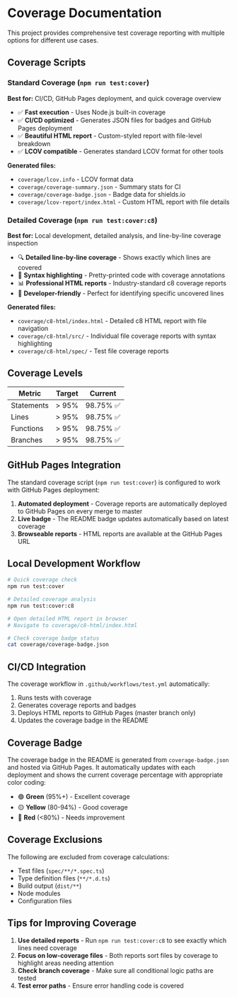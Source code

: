 # Coverage Documentation

This project provides comprehensive test coverage reporting with multiple options for different use cases.

## Coverage Scripts

### Standard Coverage (`npm run test:cover`)

**Best for:** CI/CD, GitHub Pages deployment, and quick coverage overview

- ✅ **Fast execution** - Uses Node.js built-in coverage
- ✅ **CI/CD optimized** - Generates JSON files for badges and GitHub Pages deployment
- ✅ **Beautiful HTML report** - Custom-styled report with file-level breakdown
- ✅ **LCOV compatible** - Generates standard LCOV format for other tools

**Generated files:**
- `coverage/lcov.info` - LCOV format data
- `coverage/coverage-summary.json` - Summary stats for CI
- `coverage/coverage-badge.json` - Badge data for shields.io
- `coverage/lcov-report/index.html` - Custom HTML report with file details

### Detailed Coverage (`npm run test:cover:c8`)

**Best for:** Local development, detailed analysis, and line-by-line coverage inspection

- 🔍 **Detailed line-by-line coverage** - Shows exactly which lines are covered
- 🎨 **Syntax highlighting** - Pretty-printed code with coverage annotations
- 📊 **Professional HTML reports** - Industry-standard c8 coverage reports
- 🔧 **Developer-friendly** - Perfect for identifying specific uncovered lines

**Generated files:**
- `coverage/c8-html/index.html` - Detailed c8 HTML report with file navigation
- `coverage/c8-html/src/` - Individual file coverage reports with syntax highlighting
- `coverage/c8-html/spec/` - Test file coverage reports

## Coverage Levels

| Metric | Target | Current |
|--------|--------|---------|
| Statements | > 95% | 98.75% ✅ |
| Lines | > 95% | 98.75% ✅ |
| Functions | > 95% | 98.75% ✅ |
| Branches | > 95% | 98.75% ✅ |

## GitHub Pages Integration

The standard coverage script (`npm run test:cover`) is configured to work with GitHub Pages deployment:

1. **Automated deployment** - Coverage reports are automatically deployed to GitHub Pages on every merge to master
2. **Live badge** - The README badge updates automatically based on latest coverage
3. **Browseable reports** - HTML reports are available at the GitHub Pages URL

## Local Development Workflow

```bash
# Quick coverage check
npm run test:cover

# Detailed coverage analysis
npm run test:cover:c8

# Open detailed HTML report in browser
# Navigate to coverage/c8-html/index.html

# Check coverage badge status
cat coverage/coverage-badge.json
```

## CI/CD Integration

The coverage workflow in `.github/workflows/test.yml` automatically:

1. Runs tests with coverage
2. Generates coverage reports and badges
3. Deploys HTML reports to GitHub Pages (master branch only)
4. Updates the coverage badge in the README

## Coverage Badge

The coverage badge in the README is generated from `coverage-badge.json` and hosted via GitHub Pages. It automatically updates with each deployment and shows the current coverage percentage with appropriate color coding:

- 🟢 **Green** (95%+) - Excellent coverage
- 🟡 **Yellow** (80-94%) - Good coverage
- 🔴 **Red** (<80%) - Needs improvement

## Coverage Exclusions

The following are excluded from coverage calculations:
- Test files (`spec/**/*.spec.ts`)
- Type definition files (`**/*.d.ts`)
- Build output (`dist/**`)
- Node modules
- Configuration files

## Tips for Improving Coverage

1. **Use detailed reports** - Run `npm run test:cover:c8` to see exactly which lines need coverage
2. **Focus on low-coverage files** - Both reports sort files by coverage to highlight areas needing attention
3. **Check branch coverage** - Make sure all conditional logic paths are tested
4. **Test error paths** - Ensure error handling code is covered